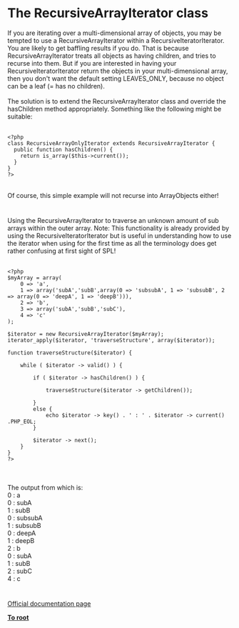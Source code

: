 # The RecursiveArrayIterator class



If you are iterating over a multi-dimensional array of objects, you may be tempted to use a RecursiveArrayIterator within a RecursiveIteratorIterator. You are likely to get baffling results if you do. That is because RecursiveArrayIterator treats all objects as having children, and tries to recurse into them. But if you are interested in having your RecursiveIteratorIterator return the objects in your multi-dimensional array, then you don&apos;t want the default setting LEAVES_ONLY, because no object can be a leaf (= has no children).<br><br>The solution is to extend the RecursiveArrayIterator class and override the hasChildren method appropriately. Something like the following might be suitable:<br><br>

```
<?php
class RecursiveArrayOnlyIterator extends RecursiveArrayIterator {
  public function hasChildren() {
    return is_array($this->current());
  }
}
?>
```
<br>Of course, this simple example will not recurse into ArrayObjects either!  

#

Using the RecursiveArrayIterator to traverse an unknown amount of sub arrays within the outer array. Note: This functionality is already provided by using the RecursiveIteratorIterator but is useful in understanding how to use the iterator when using for the first time as all the terminology does get rather confusing at first sight of SPL!<br><br>

```
<?php
$myArray = array(
    0 => 'a',
    1 => array('subA','subB',array(0 => 'subsubA', 1 => 'subsubB', 2 => array(0 => 'deepA', 1 => 'deepB'))),
    2 => 'b',
    3 => array('subA','subB','subC'),
    4 => 'c'
);

$iterator = new RecursiveArrayIterator($myArray);
iterator_apply($iterator, 'traverseStructure', array($iterator));

function traverseStructure($iterator) {
    
    while ( $iterator -> valid() ) {

        if ( $iterator -> hasChildren() ) {
        
            traverseStructure($iterator -> getChildren());
            
        }
        else {
            echo $iterator -> key() . ' : ' . $iterator -> current() .PHP_EOL;    
        }

        $iterator -> next();
    }
}
?>
```
<br><br>The output from which is:<br>0 : a<br>0 : subA<br>1 : subB<br>0 : subsubA<br>1 : subsubB<br>0 : deepA<br>1 : deepB<br>2 : b<br>0 : subA<br>1 : subB<br>2 : subC<br>4 : c  

#

[Official documentation page](https://www.php.net/manual/en/class.recursivearrayiterator.php)

**[To root](/README.md)**